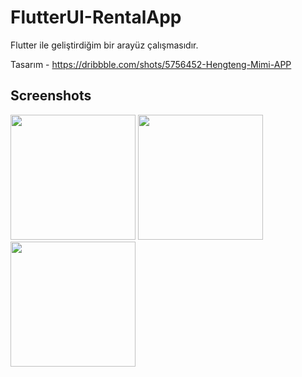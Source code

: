 # FlutterUI-RentalApp

Flutter ile geliştirdiğim bir arayüz çalışmasıdır.

Tasarım - https://dribbble.com/shots/5756452-Hengteng-Mimi-APP

## Screenshots

<img src="https://raw.githubusercontent.com/ahmeteminkara/FlutterUI-RentalApp/master/media/rentalapp.gif" width="200" />
<img src="https://raw.githubusercontent.com/ahmeteminkara/FlutterUI-RentalApp/master/media/rentalapp1.jpg" width="200" />
<img src="https://raw.githubusercontent.com/ahmeteminkara/FlutterUI-RentalApp/master/media/rentalapp2.jpg" width="200" />
